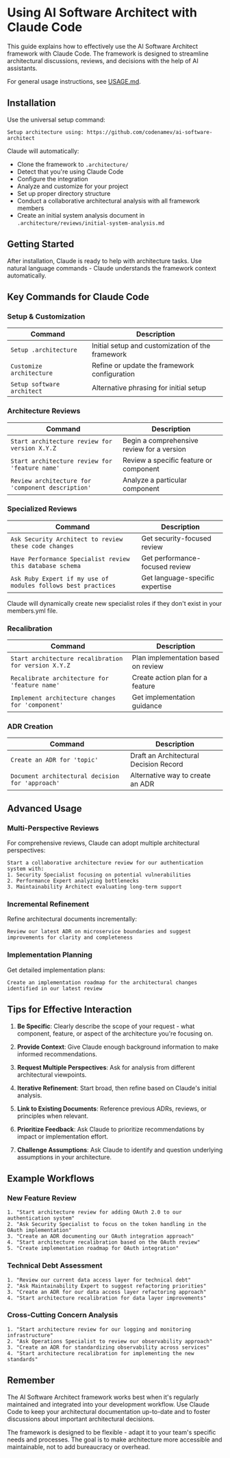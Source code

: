 # Using AI Software Architect with Claude Code

This guide explains how to effectively use the AI Software Architect framework with Claude Code. The framework is designed to streamline architectural discussions, reviews, and decisions with the help of AI assistants.

For general usage instructions, see [USAGE.md](USAGE.md).

## Installation

Use the universal setup command:

```
Setup architecture using: https://github.com/codenamev/ai-software-architect
```

Claude will automatically:
- Clone the framework to `.architecture/`
- Detect that you're using Claude Code
- Configure the integration
- Analyze and customize for your project
- Set up proper directory structure
- Conduct a collaborative architectural analysis with all framework members
- Create an initial system analysis document in `.architecture/reviews/initial-system-analysis.md`

## Getting Started

After installation, Claude is ready to help with architecture tasks. Use natural language commands - Claude understands the framework context automatically.

## Key Commands for Claude Code

### Setup & Customization

| Command | Description |
|---------|-------------|
| `Setup .architecture` | Initial setup and customization of the framework |
| `Customize architecture` | Refine or update the framework configuration |
| `Setup software architect` | Alternative phrasing for initial setup |

### Architecture Reviews

| Command | Description |
|---------|-------------|
| `Start architecture review for version X.Y.Z` | Begin a comprehensive review for a version |
| `Start architecture review for 'feature name'` | Review a specific feature or component |
| `Review architecture for 'component description'` | Analyze a particular component |

### Specialized Reviews

| Command | Description |
|---------|-------------|
| `Ask Security Architect to review these code changes` | Get security-focused review |
| `Have Performance Specialist review this database schema` | Get performance-focused review |
| `Ask Ruby Expert if my use of modules follows best practices` | Get language-specific expertise |

Claude will dynamically create new specialist roles if they don't exist in your members.yml file.

### Recalibration

| Command | Description |
|---------|-------------|
| `Start architecture recalibration for version X.Y.Z` | Plan implementation based on review |
| `Recalibrate architecture for 'feature name'` | Create action plan for a feature |
| `Implement architecture changes for 'component'` | Get implementation guidance |

### ADR Creation

| Command | Description |
|---------|-------------|
| `Create an ADR for 'topic'` | Draft an Architectural Decision Record |
| `Document architectural decision for 'approach'` | Alternative way to create an ADR |

## Advanced Usage

### Multi-Perspective Reviews

For comprehensive reviews, Claude can adopt multiple architectural perspectives:

```
Start a collaborative architecture review for our authentication system with:
1. Security Specialist focusing on potential vulnerabilities
2. Performance Expert analyzing bottlenecks
3. Maintainability Architect evaluating long-term support
```

### Incremental Refinement

Refine architectural documents incrementally:

```
Review our latest ADR on microservice boundaries and suggest improvements for clarity and completeness
```

### Implementation Planning

Get detailed implementation plans:

```
Create an implementation roadmap for the architectural changes identified in our latest review
```

## Tips for Effective Interaction

1. **Be Specific**: Clearly describe the scope of your request - what component, feature, or aspect of the architecture you're focusing on.

2. **Provide Context**: Give Claude enough background information to make informed recommendations.

3. **Request Multiple Perspectives**: Ask for analysis from different architectural viewpoints.

4. **Iterative Refinement**: Start broad, then refine based on Claude's initial analysis.

5. **Link to Existing Documents**: Reference previous ADRs, reviews, or principles when relevant.

6. **Prioritize Feedback**: Ask Claude to prioritize recommendations by impact or implementation effort.

7. **Challenge Assumptions**: Ask Claude to identify and question underlying assumptions in your architecture.

## Example Workflows

### New Feature Review

```
1. "Start architecture review for adding OAuth 2.0 to our authentication system"
2. "Ask Security Specialist to focus on the token handling in the OAuth implementation"
3. "Create an ADR documenting our OAuth integration approach"
4. "Start architecture recalibration based on the OAuth review"
5. "Create implementation roadmap for OAuth integration"
```

### Technical Debt Assessment

```
1. "Review our current data access layer for technical debt"
2. "Ask Maintainability Expert to suggest refactoring priorities"
3. "Create an ADR for our data access layer refactoring approach"
4. "Start architecture recalibration for data layer improvements"
```

### Cross-Cutting Concern Analysis

```
1. "Start architecture review for our logging and monitoring infrastructure"
2. "Ask Operations Specialist to review our observability approach"
3. "Create an ADR for standardizing observability across services"
4. "Start architecture recalibration for implementing the new standards"
```

## Remember

The AI Software Architect framework works best when it's regularly maintained and integrated into your development workflow. Use Claude Code to keep your architectural documentation up-to-date and to foster discussions about important architectural decisions.

The framework is designed to be flexible - adapt it to your team's specific needs and processes. The goal is to make architecture more accessible and maintainable, not to add bureaucracy or overhead.
